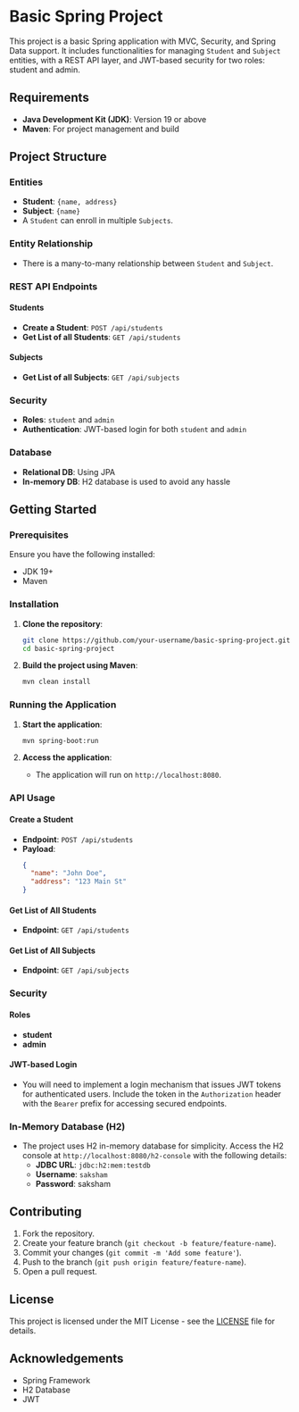 # Basic Spring Project

This project is a basic Spring application with MVC, Security, and Spring Data support. It includes functionalities for managing `Student` and `Subject` entities, with a REST API layer, and JWT-based security for two roles: student and admin.

## Requirements

- **Java Development Kit (JDK)**: Version 19 or above
- **Maven**: For project management and build

## Project Structure

### Entities

- **Student**: `{name, address}`
- **Subject**: `{name}`
- A `Student` can enroll in multiple `Subjects`.

### Entity Relationship

- There is a many-to-many relationship between `Student` and `Subject`.

### REST API Endpoints

#### Students
- **Create a Student**: `POST /api/students`
- **Get List of all Students**: `GET /api/students`

#### Subjects
- **Get List of all Subjects**: `GET /api/subjects`

### Security

- **Roles**: `student` and `admin`
- **Authentication**: JWT-based login for both `student` and `admin`

### Database

- **Relational DB**: Using JPA
- **In-memory DB**: H2 database is used to avoid any hassle

## Getting Started

### Prerequisites

Ensure you have the following installed:
- JDK 19+
- Maven

### Installation

1. **Clone the repository**:
    ```bash
    git clone https://github.com/your-username/basic-spring-project.git
    cd basic-spring-project
    ```

2. **Build the project using Maven**:
    ```bash
    mvn clean install
    ```

### Running the Application

1. **Start the application**:
    ```bash
    mvn spring-boot:run
    ```

2. **Access the application**:
    - The application will run on `http://localhost:8080`.

### API Usage

#### Create a Student

- **Endpoint**: `POST /api/students`
- **Payload**:
    ```json
    {
      "name": "John Doe",
      "address": "123 Main St"
    }
    ```

#### Get List of All Students

- **Endpoint**: `GET /api/students`

#### Get List of All Subjects

- **Endpoint**: `GET /api/subjects`

### Security

#### Roles

- **student**
- **admin**

#### JWT-based Login

- You will need to implement a login mechanism that issues JWT tokens for authenticated users. Include the token in the `Authorization` header with the `Bearer` prefix for accessing secured endpoints.

### In-Memory Database (H2)

- The project uses H2 in-memory database for simplicity. Access the H2 console at `http://localhost:8080/h2-console` with the following details:
    - **JDBC URL**: `jdbc:h2:mem:testdb`
    - **Username**: `saksham`
    - **Password**: saksham

## Contributing

1. Fork the repository.
2. Create your feature branch (`git checkout -b feature/feature-name`).
3. Commit your changes (`git commit -m 'Add some feature'`).
4. Push to the branch (`git push origin feature/feature-name`).
5. Open a pull request.

## License

This project is licensed under the MIT License - see the [LICENSE](LICENSE) file for details.

## Acknowledgements

- Spring Framework
- H2 Database
- JWT


